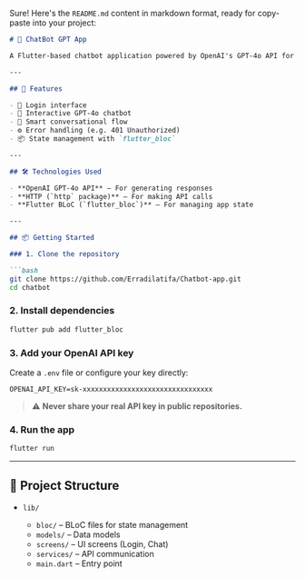 Sure! Here's the `README.md` content in markdown format, ready for copy-paste into your project:

````markdown
# 🤖 ChatBot GPT App

A Flutter-based chatbot application powered by OpenAI's GPT-4o API for generating intelligent and natural responses.

---

## 🚀 Features

- 🔐 Login interface
- 🤖 Interactive GPT-4o chatbot
- 🧠 Smart conversational flow
- ⚙️ Error handling (e.g. 401 Unauthorized)
- 📦 State management with `flutter_bloc`

---

## 🛠 Technologies Used

- **OpenAI GPT-4o API** — For generating responses
- **HTTP (`http` package)** — For making API calls
- **Flutter BLoC (`flutter_bloc`)** — For managing app state

---

## 📦 Getting Started

### 1. Clone the repository

```bash
git clone https://github.com/Erradilatifa/Chatbot-app.git
cd chatbot
````

### 2. Install dependencies

```bash
flutter pub add flutter_bloc
```

### 3. Add your OpenAI API key

Create a `.env` file or configure your key directly:

```env
OPENAI_API_KEY=sk-xxxxxxxxxxxxxxxxxxxxxxxxxxxxxxxx
```

> ⚠️ **Never share your real API key in public repositories.**

### 4. Run the app

```bash
flutter run
```

---

## 📁 Project Structure

* `lib/`

  * `bloc/` – BLoC files for state management
  * `models/` – Data models
  * `screens/` – UI screens (Login, Chat)
  * `services/` – API communication
  * `main.dart` – Entry point

